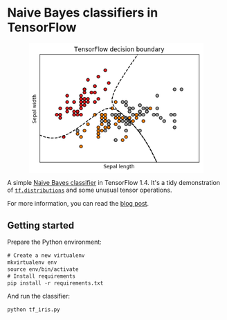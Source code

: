 # Naive Bayes classifiers in TensorFlow

<img src="tf_iris.png" style="max-width: 80%; display: block; margin-left: auto; margin-right: auto;" />

A simple [Naive Bayes classifier]() in TensorFlow 1.4. It's a tidy
demonstration of [`tf.distributions`](https://www.tensorflow.org/api_docs/python/tf/distributions) and some unusual tensor operations.

For more information, you can read the [blog post](http://nicolovaligi.com/naive-bayes-tensorflow.html).

## Getting started

Prepare the Python environment:

```
# Create a new virtualenv
mkvirtualenv env
source env/bin/activate
# Install requirements
pip install -r requirements.txt
```

And run the classifier:

```
python tf_iris.py
```
